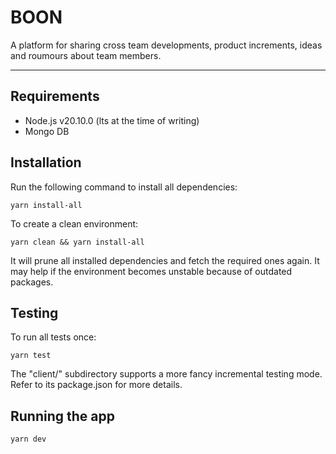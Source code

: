 # BOON

A platform for sharing cross team developments, product increments, ideas and roumours about team members.

---

## Requirements

-   Node.js v20.10.0 (lts at the time of writing)
-   Mongo DB

## Installation

Run the following command to install all dependencies:

```
yarn install-all
```

To create a clean environment:

```
yarn clean && yarn install-all
```

It will prune all installed dependencies and fetch the required ones again.
It may help if the environment becomes unstable because of outdated packages.

## Testing

To run all tests once:

```
yarn test
```

The "client/" subdirectory supports a more fancy incremental testing mode.
Refer to its package.json for more details.

## Running the app

```
yarn dev
```

